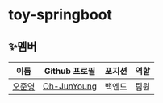 # toy-springboot

## ✨멤버

| 이름              | Github 프로필  | 포지션     | 역할 |
| ----------------- | -------------- | ---------- | ---- |
| [오준영](#오준영) | [Oh-JunYoung]  | 백엔드 | 팀원 |


[오준영]: https://github.com/toy-springboot/toy-springboot/wiki/Members#오준영

[Oh-JunYoung]: https://github.com/Oh-JunYoung